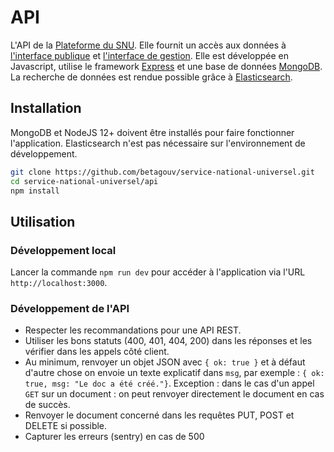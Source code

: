 # API

L'API de la [Plateforme du SNU](https://snu.gouv.fr). Elle fournit un accès aux données à [l'interface publique](https://github.com/betagouv/service-national-universel/tree/master/app) et [l'interface de gestion](https://github.com/betagouv/service-national-universel/tree/master/admin). Elle est développée en Javascript, utilise le framework [Express](https://expressjs.com) et une base de données [MongoDB](https://www.mongodb.com/). La recherche de données est rendue possible grâce à [Elasticsearch](https://www.elastic.co/fr/products/elasticsearch).

## Installation

MongoDB et NodeJS 12+ doivent être installés pour faire fonctionner l'application. Elasticsearch n'est pas nécessaire sur l'environnement de développement.

```bash
git clone https://github.com/betagouv/service-national-universel.git
cd service-national-universel/api
npm install
```

## Utilisation

### Développement local

Lancer la commande `npm run dev` pour accéder à l'application via l'URL `http://localhost:3000`.

### Développement de l'API

 - Respecter les recommandations pour une API REST.
 - Utiliser les bons statuts (400, 401, 404, 200) dans les réponses et les vérifier dans les appels côté client.
 - Au minimum, renvoyer un objet JSON avec `{ ok: true }` et à défaut d'autre chose on envoie un texte explicatif dans `msg`, par exemple : `{ ok: true, msg: "Le doc a été créé."}`. Exception : dans le cas d'un appel `GET` sur un document : on peut renvoyer directement le document en cas de succès.
 - Renvoyer le document concerné dans les requêtes PUT, POST et DELETE si possible.
 - Capturer les erreurs (sentry) en cas de 500
